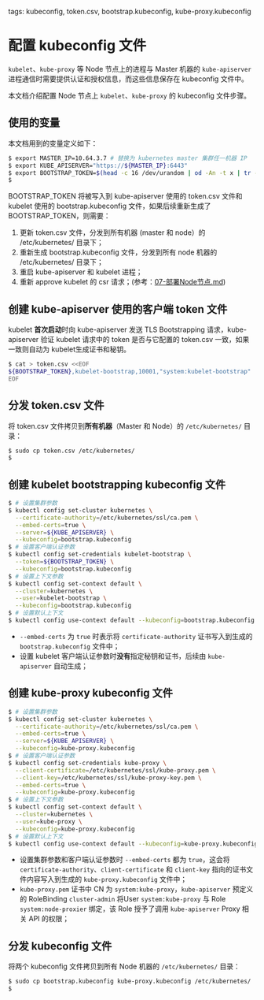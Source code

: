<!-- toc -->

tags: kubeconfig, token.csv, bootstrap.kubeconfig, kube-proxy.kubeconfig

# 配置 kubeconfig 文件

`kubelet`、`kube-proxy` 等 Node 节点上的进程与 Master 机器的 `kube-apiserver` 进程通信时需要提供认证和授权信息，而这些信息保存在 kubeconfig 文件中。

本文档介绍配置 Node 节点上 `kubelet`、`kube-proxy` 的 kubeconfig 文件步骤。

## 使用的变量

本文档用到的变量定义如下：

``` bash
$ export MASTER_IP=10.64.3.7 # 替换为 kubernetes master 集群任一机器 IP
$ export KUBE_APISERVER="https://${MASTER_IP}:6443"
$ export BOOTSTRAP_TOKEN=$(head -c 16 /dev/urandom | od -An -t x | tr -d ' ')
$
```

BOOTSTRAP_TOKEN 将被写入到 kube-apiserver 使用的 token.csv 文件和 kubelet 使用的 bootstrap.kubeconfig 文件，如果后续重新生成了 BOOTSTRAP_TOKEN，则需要：

1. 更新 token.csv 文件，分发到所有机器 (master 和 node）的 /etc/kubernetes/ 目录下；
1. 重新生成 bootstrap.kubeconfig 文件，分发到所有 node 机器的 /etc/kubernetes/ 目录下；
1. 重启 kube-apiserver 和 kubelet 进程；
1. 重新 approve kubelet 的 csr 请求；(参考：[07-部署Node节点.md](07-部署Node节点.md))

## 创建 kube-apiserver 使用的客户端 token 文件

kubelet **首次启动**时向 kube-apiserver 发送 TLS Bootstrapping 请求，kube-apiserver 验证 kubelet 请求中的 token 是否与它配置的 token.csv 一致，如果一致则自动为 kubelet生成证书和秘钥。

``` bash
$ cat > token.csv <<EOF
${BOOTSTRAP_TOKEN},kubelet-bootstrap,10001,"system:kubelet-bootstrap"
EOF
```

## 分发 token.csv 文件

将 token.csv 文件拷贝到**所有机器**（Master 和 Node）的 `/etc/kubernetes/` 目录：

``` bash
$ sudo cp token.csv /etc/kubernetes/
$
```

## 创建 kubelet bootstrapping kubeconfig 文件

``` bash
$ # 设置集群参数
$ kubectl config set-cluster kubernetes \
  --certificate-authority=/etc/kubernetes/ssl/ca.pem \
  --embed-certs=true \
  --server=${KUBE_APISERVER} \
  --kubeconfig=bootstrap.kubeconfig
$ # 设置客户端认证参数
$ kubectl config set-credentials kubelet-bootstrap \
  --token=${BOOTSTRAP_TOKEN} \
  --kubeconfig=bootstrap.kubeconfig
$ # 设置上下文参数
$ kubectl config set-context default \
  --cluster=kubernetes \
  --user=kubelet-bootstrap \
  --kubeconfig=bootstrap.kubeconfig
$ # 设置默认上下文
$ kubectl config use-context default --kubeconfig=bootstrap.kubeconfig
```

+ `--embed-certs` 为 `true` 时表示将 `certificate-authority` 证书写入到生成的 `bootstrap.kubeconfig` 文件中；
+ 设置 kubelet 客户端认证参数时**没有**指定秘钥和证书，后续由 `kube-apiserver` 自动生成；


## 创建 kube-proxy kubeconfig 文件

``` bash
$ # 设置集群参数
$ kubectl config set-cluster kubernetes \
  --certificate-authority=/etc/kubernetes/ssl/ca.pem \
  --embed-certs=true \
  --server=${KUBE_APISERVER} \
  --kubeconfig=kube-proxy.kubeconfig
$ # 设置客户端认证参数
$ kubectl config set-credentials kube-proxy \
  --client-certificate=/etc/kubernetes/ssl/kube-proxy.pem \
  --client-key=/etc/kubernetes/ssl/kube-proxy-key.pem \
  --embed-certs=true \
  --kubeconfig=kube-proxy.kubeconfig
$ # 设置上下文参数
$ kubectl config set-context default \
  --cluster=kubernetes \
  --user=kube-proxy \
  --kubeconfig=kube-proxy.kubeconfig
$ # 设置默认上下文
$ kubectl config use-context default --kubeconfig=kube-proxy.kubeconfig
```

+ 设置集群参数和客户端认证参数时 `--embed-certs` 都为 `true`，这会将 `certificate-authority`、`client-certificate` 和 `client-key` 指向的证书文件内容写入到生成的 `kube-proxy.kubeconfig` 文件中；
+ `kube-proxy.pem` 证书中 CN 为 `system:kube-proxy`，`kube-apiserver` 预定义的 RoleBinding `cluster-admin` 将User `system:kube-proxy` 与 Role `system:node-proxier` 绑定，该 Role 授予了调用 `kube-apiserver` Proxy 相关 API 的权限；

## 分发 kubeconfig 文件

将两个 kubeconfig 文件拷贝到所有 Node 机器的 `/etc/kubernetes/` 目录：

``` bash
$ sudo cp bootstrap.kubeconfig kube-proxy.kubeconfig /etc/kubernetes/
$
```